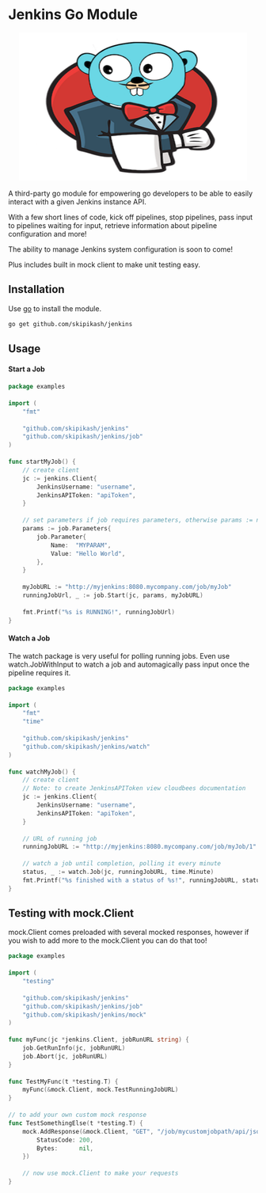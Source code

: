 # Jenkins Go Module

<p align="center">
  <img width="460" height="300" src="https://github.com/skipikash/jenkins/blob/main/logo.png?raw=true">
</p>

A third-party go module for empowering go developers to be able to easily interact with a given Jenkins instance API. 

With a few short lines of code, kick off pipelines, stop pipelines, pass input to pipelines waiting for input, retrieve information about pipeline configuration and more!

The ability to manage Jenkins system configuration is soon to come!

Plus includes built in mock client to make unit testing easy.

## Installation

Use [go](https://golang.org/doc/install) to install the module.

```bash
go get github.com/skipikash/jenkins
```

## Usage

#### Start a Job
```go
package examples

import (
	"fmt"

	"github.com/skipikash/jenkins"
	"github.com/skipikash/jenkins/job"
)

func startMyJob() {
	// create client
	jc := jenkins.Client{
		JenkinsUsername: "username",
		JenkinsAPIToken: "apiToken",
	}

	// set parameters if job requires parameters, otherwise params := nil
	params := job.Parameters{
		job.Parameter{
			Name:  "MYPARAM",
			Value: "Hello World",
		},
	}

	myJobURL := "http://myjenkins:8080.mycompany.com/job/myJob"
	runningJobUrl, _ := job.Start(jc, params, myJobURL)

	fmt.Printf("%s is RUNNING!", runningJobUrl)
}
```

#### Watch a Job
The watch package is very useful for polling running jobs. Even use watch.JobWithInput to watch a job and automagically pass input once the pipeline requires it.
```go
package examples

import (
	"fmt"
	"time"

	"github.com/skipikash/jenkins"
	"github.com/skipikash/jenkins/watch"
)

func watchMyJob() {
	// create client
	// Note: to create JenkinsAPIToken view cloudbees documentation
	jc := jenkins.Client{
		JenkinsUsername: "username",
		JenkinsAPIToken: "apiToken",
	}

	// URL of running job
	runningJobURL := "http://myjenkins:8080.mycompany.com/job/myJob/1"

	// watch a job until completion, polling it every minute
	status, _ := watch.Job(jc, runningJobURL, time.Minute)
	fmt.Printf("%s finished with a status of %s!", runningJobURL, status)
}
```

## Testing with mock.Client
mock.Client comes preloaded with several mocked responses, however if you wish to add more to the mock.Client you can do that too!
```go
package examples

import (
	"testing"

	"github.com/skipikash/jenkins"
	"github.com/skipikash/jenkins/job"
	"github.com/skipikash/jenkins/mock"
)

func myFunc(jc *jenkins.Client, jobRunURL string) {
	job.GetRunInfo(jc, jobRunURL)
	job.Abort(jc, jobRunURL)
}

func TestMyFunc(t *testing.T) {
	myFunc(&mock.Client, mock.TestRunningJobURL)
}

// to add your own custom mock response
func TestSomethingElse(t *testing.T) {
	mock.AddResponse(&mock.Client, "GET", "/job/mycustomjobpath/api/json", mock.Response{
		StatusCode: 200,
		Bytes:      nil,
	})

	// now use mock.Client to make your requests
}
```